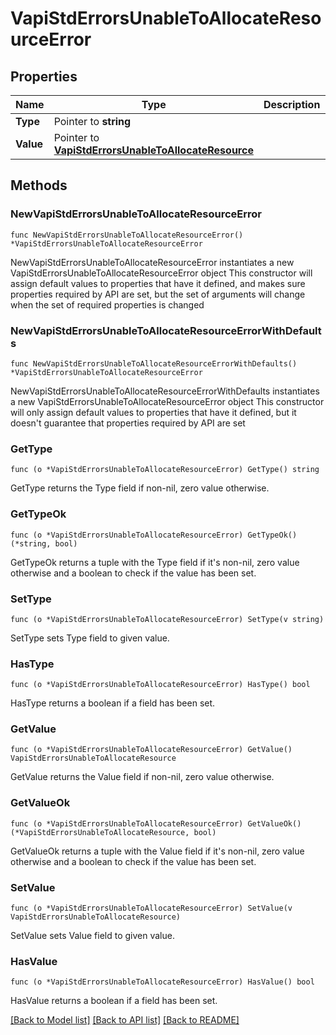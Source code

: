 # VapiStdErrorsUnableToAllocateResourceError

## Properties

Name | Type | Description | Notes
------------ | ------------- | ------------- | -------------
**Type** | Pointer to **string** |  | [optional] 
**Value** | Pointer to [**VapiStdErrorsUnableToAllocateResource**](VapiStdErrorsUnableToAllocateResource.md) |  | [optional] 

## Methods

### NewVapiStdErrorsUnableToAllocateResourceError

`func NewVapiStdErrorsUnableToAllocateResourceError() *VapiStdErrorsUnableToAllocateResourceError`

NewVapiStdErrorsUnableToAllocateResourceError instantiates a new VapiStdErrorsUnableToAllocateResourceError object
This constructor will assign default values to properties that have it defined,
and makes sure properties required by API are set, but the set of arguments
will change when the set of required properties is changed

### NewVapiStdErrorsUnableToAllocateResourceErrorWithDefaults

`func NewVapiStdErrorsUnableToAllocateResourceErrorWithDefaults() *VapiStdErrorsUnableToAllocateResourceError`

NewVapiStdErrorsUnableToAllocateResourceErrorWithDefaults instantiates a new VapiStdErrorsUnableToAllocateResourceError object
This constructor will only assign default values to properties that have it defined,
but it doesn't guarantee that properties required by API are set

### GetType

`func (o *VapiStdErrorsUnableToAllocateResourceError) GetType() string`

GetType returns the Type field if non-nil, zero value otherwise.

### GetTypeOk

`func (o *VapiStdErrorsUnableToAllocateResourceError) GetTypeOk() (*string, bool)`

GetTypeOk returns a tuple with the Type field if it's non-nil, zero value otherwise
and a boolean to check if the value has been set.

### SetType

`func (o *VapiStdErrorsUnableToAllocateResourceError) SetType(v string)`

SetType sets Type field to given value.

### HasType

`func (o *VapiStdErrorsUnableToAllocateResourceError) HasType() bool`

HasType returns a boolean if a field has been set.

### GetValue

`func (o *VapiStdErrorsUnableToAllocateResourceError) GetValue() VapiStdErrorsUnableToAllocateResource`

GetValue returns the Value field if non-nil, zero value otherwise.

### GetValueOk

`func (o *VapiStdErrorsUnableToAllocateResourceError) GetValueOk() (*VapiStdErrorsUnableToAllocateResource, bool)`

GetValueOk returns a tuple with the Value field if it's non-nil, zero value otherwise
and a boolean to check if the value has been set.

### SetValue

`func (o *VapiStdErrorsUnableToAllocateResourceError) SetValue(v VapiStdErrorsUnableToAllocateResource)`

SetValue sets Value field to given value.

### HasValue

`func (o *VapiStdErrorsUnableToAllocateResourceError) HasValue() bool`

HasValue returns a boolean if a field has been set.


[[Back to Model list]](../README.md#documentation-for-models) [[Back to API list]](../README.md#documentation-for-api-endpoints) [[Back to README]](../README.md)


